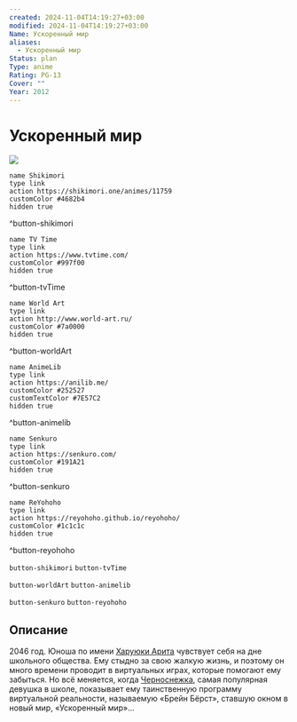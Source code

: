 ```yaml
---
created: 2024-11-04T14:19:27+03:00
modified: 2024-11-04T14:19:27+03:00
Name: Ускоренный мир
aliases:
  - Ускоренный мир
Status: plan
Type: anime
Rating: PG-13
Cover: ""
Year: 2012
---
```


# Ускоренный мир

![](https://nyaa.shikimori.one/uploads/poster/animes/11759/1f36a9f0906531d5f622c26a8f3c79ee.jpeg)

```button
name Shikimori
type link
action https://shikimori.one/animes/11759
customColor #4682b4
hidden true
```
^button-shikimori

```button
name TV Time
type link
action https://www.tvtime.com/
customColor #997f00
hidden true
```
^button-tvTime

```button
name World Art
type link
action http://www.world-art.ru/
customColor #7a0000
hidden true
```
^button-worldArt

```button
name AnimeLib
type link
action https://anilib.me/
customColor #252527
customTextColor #7E57C2
hidden true
```
^button-animelib

```button
name Senkuro
type link
action https://senkuro.com/
customColor #191A21
hidden true
```
^button-senkuro

```button
name ReYohoho
type link
action https://reyohoho.github.io/reyohoho/
customColor #1c1c1c
hidden true
```
^button-reyohoho

`button-shikimori` `button-tvTime`

`button-worldArt` `button-animelib`

`button-senkuro` `button-reyohoho`

## Описание

2046 год. Юноша по имени [Харуюки Арита](https://shikimori.one/characters/49637-haruyuki-arita) чувствует себя на дне школьного общества. Ему стыдно за свою жалкую жизнь, и поэтому он много времени проводит в виртуальных играх, которые помогают ему забыться. Но всё меняется, когда [Черноснежка](https://shikimori.one/characters/46305-kuroyukihime), самая популярная девушка в школе, показывает ему таинственную программу виртуальной реальности, называемую «Брейн Бёрст», ставшую окном в новый мир, «Ускоренный мир»...
